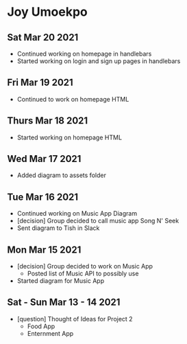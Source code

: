 # Joy Umoekpo

## Sat Mar 20 2021
- Continued working on homepage in handlebars
- Started working on login and sign up pages in handlebars

## Fri Mar 19 2021
- Continued to work on homepage HTML

## Thurs Mar 18 2021
- Started working on homepage HTML

## Wed Mar 17 2021
- Added diagram to assets folder

## Tue Mar 16 2021
- Continued working on Music App Diagram
- [decision] Group decided to call music app Song N' Seek
- Sent diagram to Tish in Slack

## Mon Mar 15 2021
- [decision] Group decided to work on Music App
    - Posted list of Music API to possibly use
- Started diagram for Music App

## Sat - Sun Mar 13 - 14 2021

- [question] Thought of Ideas for Project 2
    - Food App
    - Enternment App